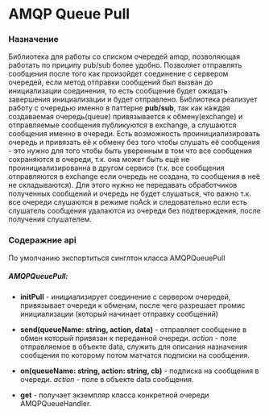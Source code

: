 # AMQP Queue Pull

### Назначение
Библиотека для работы со списком очередей amqp, позволяющая работать по приципу pub/sub более удобно. Позволяет отправлять сообщения после того как произойдет соединение с сервером очередей, если метод отправки сообщений был вызван до инициализации соединения, то есть сообщение будет ожидать завершения инициализации и будет отправлено. 
Библиотека реализует работу с очередью именно в паттерне **pub/sub**, так как каждая создаваемая очередь(queue) привязывается к обмену(exchange) и отправляемые сообщения публикуются в exchange, а слушаются сообщения именно в очереди.
Есть возможность проинициализировать очередь и привязать её к обмену без того чтобы слушать её сообщения - это нужно для того чтобы быть уверенным в том что все сообщения сохраняются в очереди, т.к. она может быть ещё не проинициализированна в другом сервисе (т.к. все сообщения отправляются в exchange если очередь не создана, то сообщения в неё не складываются). Для этого
 нужно не передавать обработчиков полученных сообщений и очередь не будет слушаться, что важно т.к. все очереди слушаются в режиме noAck и следовательно если есть слушатель сообщения удалаются из очереди без подтверждения, после получения слушателем.

 ### Содеражние api
 По умолчанию экспортиться синглтон класса AMQPQueuePull

 ##### AMQPQueuePull:
 - **initPull** - инициализирует соединение с сервером очередей, привязывает очереди к обменам, после чего разрешает промис инициализации (который начинает отправку сообщений)

 - **send(queueName: string, action, data)** - отправляет сообщение в обмен который привязан к переданной очереди. *action* - поле отправляемое в объекте data, служить для описания назначения сообщения по которому потом матчатся подписки на сообщения.

 - **on(queueName: string, action: string, cb)** - подписка на сообщения в очереди. *action* - поле в объекте data сообщения.

 - **get** - получает экземпляр класса конкретной очереди AMQPQueueHandler.